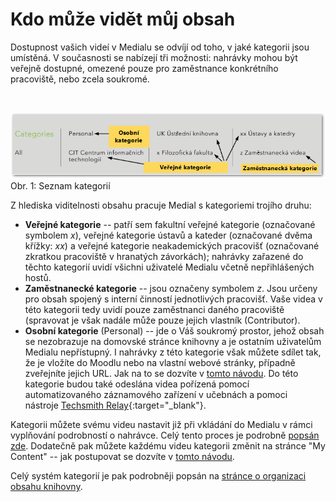 Kdo může vidět můj obsah
========================

Dostupnost vašich videí v Medialu se odvíjí od toho, v jaké kategorii
jsou umístěná. V současnosti se nabízejí tři možnosti: nahrávky mohou
být veřejně dostupné, omezené pouze pro zaměstnance konkrétního
pracoviště, nebo zcela soukromé.

 

![](home/kdo-muaze-videt-muaj-obsah/categories.png)  
Obr. 1: Seznam kategorií



Z hlediska viditelnosti obsahu pracuje Medial s kategoriemi trojího
druhu:

-   **Veřejné kategorie** -- patří sem fakultní veřejné
    kategorie (označované symbolem *x*), veřejné kategorie ústavů a
    kateder (označované dvěma křížky: *xx*) a veřejné kategorie
    neakademických pracovišť (označované zkratkou pracoviště v hranatých
    závorkách); nahrávky zařazené do těchto kategorií uvidí všichni
    uživatelé Medialu včetně nepřihlášených hostů.
-   **Zaměstnanecké kategorie** -- jsou označeny symbolem *z*. Jsou
    určeny pro obsah spojený s interní činností jednotlivých pracovišť.
    Vaše videa v této kategorii tedy uvidí pouze zaměstnanci daného
    pracoviště (spravovat je však nadále může pouze jejich vlastník
    (Contributor).
-   **Osobní kategorie** (Personal) -- jde o Váš soukromý prostor, jehož
    obsah se nezobrazuje na domovské stránce knihovny a je ostatním
    uživatelům Medialu nepřístupný. I nahrávky z této kategorie však
    můžete sdílet tak, že je vložíte do Moodlu nebo na vlastní webové
    stránky, případně zveřejníte jejich URL. Jak na to se dozvíte v
    [tomto návodu](/medialdocs/jak-muazu-sva-videa-sirit). Do této
    kategorie budou také odeslána videa pořízená pomocí automatizovaného
    záznamového zařízení v učebnách a pomoci nástroje [Techsmith
    Relay](https://sites.google.com/a/phil.muni.cz/elearning-relay/){:target="_blank"}.


Kategorii můžete svému videu nastavit již při vkládání do Medialu v
rámci vyplňování podrobností o nahrávce. Celý tento proces je podrobně
[popsán zde](/medialdocs/jak-nahrat-do-medialu-soubor-z-pocitace).
Dodatečně pak můžete každému videu kategorii změnit na stránce "My
Content" -- jak postupovat se dozvíte v [tomto
návodu](/medialdocs/kde-najdu-vsechna-svoje-videa).

Celý systém kategorií je pak podrobněji popsán na [stránce o organizaci
obsahu knihovny](/medialdocs/jak-je-obsah-v-medialu-organizovan).
